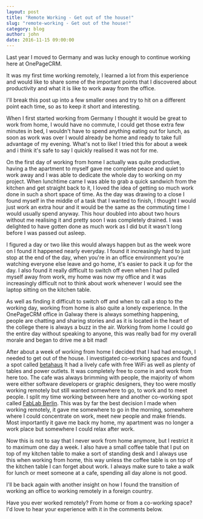 ```yaml
---
layout: post
title: "Remote Working - Get out of the house!"
slug: "remote-working - Get out of the house!"
category: blog
author: john
date: 2016-11-15 09:00:00
---
```



Last year I moved to Germany and was lucky enough to continue working here at OnePageCRM.

It was my first time working remotely, I learned a lot from this experience and would like to share
some of the important points that I discovered about productivity and what it is like to work away from the office.

I'll break this post up into a few smaller ones and try to hit on a different point each time, so as to keep it short and interesting.

When I first started working from Germany I thought it would be great to work from home, I would have no commute, I could get those extra few minutes in bed, I wouldn't have to spend anything eating out for lunch, as soon as work was over I would already be home and ready to take full advantage of my evening. What's not to like!
I tried this for about a week and i think it's safe to say I quickly realised it was not for me.

On the first day of working from home I actually was quite productive, having a the apartment to myself gave me complete peace and quiet to work away and I was able to dedicate the whole day to working on my project. When lunchtime came I was able to grab a quick sandwich from the kitchen and get straight back to it, I loved the idea of getting so much work done in such a short space of time. As the day was drawing to a close I found myself in the middle of a task that I wanted to finish, I thought I would just work an extra hour and it would be the same as the commuting time I would usually spend anyway. This hour doubled into about two hours without me realising it and pretty soon I was completely drained. I was delighted to have gotten done as much work as I did but it wasn't long before I was passed out asleep.


I figured a day or two like this would always happen but as the week wore on I found it happened nearly everyday. I found it increasingly hard to just stop at the end of the day, when you're in an office environment you're watching everyone else leave and go home, it's easier to pack it up for the day. I also found it really difficult to switch off even when I had pulled myself away from work, my home was now my office and it was increasingly difficult not to think about work whenever I would see the laptop sitting on the kitchen table.


As well as finding it difficult to switch off and when to call a stop to the working day, working from home is also quite a lonely experience. In the OnePageCRM office in Galway there is always something happening, people are chatting and sharing stories and as it is located in the heart of the college there is always a buzz in the air. Working from home I could go the entire day without speaking to anyone, this was really bad for my overall morale and began to drive me a bit mad!


After about a week of working from home I decided that I had had enough, I needed to get out of the house. I investigated co-working spaces and found a spot called <a href="http://www.betahaus.com/berlin/">betahaus</a> It had a lively cafe with free WiFi as well as plenty of tables and power outlets. It was completely free to come in and work from here too. The cafe was always brimming with people, the majority of whom were either software developers or graphic designers, they too were mostly working remotely but still wanted somewhere to go, to work and to meet people. I split my time working between here and another co-working spot called <a href="https://fablab.berlin/en/">FabLab Berlin</a>. This was by far the best decision I made when working remotely, it gave me somewhere to go in the morning, somewhere where I could concentrate on work, meet new people and make friends. Most importantly it gave me back my home, my apartment was no longer a work place but somewhere I could relax after work.


Now this is not to say that I never work from home anymore, but I restrict it to maximum one day a week. I also have a small coffee table that I put on top of my kitchen table to make a sort of standing desk and I always use this when working from home, this way unless the coffee table is on top of the kitchen table I can forget about work. I always make sure to take a walk for lunch or meet someone at a cafe, spending all day alone is not good.


I'll be back again with another insight on how I found the transition of working an office to working remotely in a foreign country.


Have you ever worked remotely? From home or from a co-working space? I'd love to hear your experience with it in the comments below.



